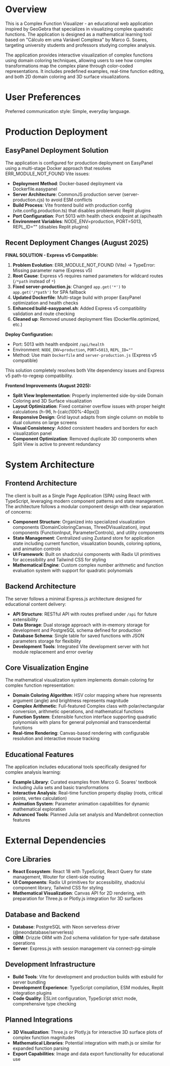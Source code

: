 # Overview

This is a Complex Function Visualizer - an educational web application inspired by GeoGebra that specializes in visualizing complex quadratic functions. The application is designed as a mathematical learning tool based on "Cálculo em uma Variável Complexa" by Marco G. Soares, targeting university students and professors studying complex analysis.

The application provides interactive visualization of complex functions using domain coloring techniques, allowing users to see how complex transformations map the complex plane through color-coded representations. It includes predefined examples, real-time function editing, and both 2D domain coloring and 3D surface visualizations.

# User Preferences

Preferred communication style: Simple, everyday language.

# Production Deployment

## EasyPanel Deployment Solution

The application is configured for production deployment on EasyPanel using a multi-stage Docker approach that resolves ERR_MODULE_NOT_FOUND Vite issues:

- **Deployment Method**: Docker-based deployment via Dockerfile.easypanel
- **Server Architecture**: CommonJS production server (server-production.cjs) to avoid ESM conflicts
- **Build Process**: Vite frontend build with production config (vite.config.production.ts) that disables problematic Replit plugins
- **Port Configuration**: Port 5013 with health check endpoint at /api/health
- **Environment Variables**: NODE_ENV=production, PORT=5013, REPL_ID="" (disables Replit plugins)

## Recent Deployment Changes (August 2025)

**FINAL SOLUTION - Express v5 Compatible:**

1. **Problem Evolution**: ERR_MODULE_NOT_FOUND (Vite) → TypeError: Missing parameter name (Express v5)
2. **Root Cause**: Express v5 requires named parameters for wildcard routes (`/*path` instead of `*`)
3. **Fixed server-production.js**: Changed `app.get('*')` to `app.get('/*path')` for SPA fallback
4. **Updated Dockerfile**: Multi-stage build with proper EasyPanel optimization and health checks
5. **Enhanced build-easypanel.sh**: Added Express v5 compatibility validation and route checking
6. **Cleaned up**: Removed unused deployment files (Dockerfile.optimized, etc.)

**Deploy Configuration:**
- Port: 5013 with health endpoint `/api/health`
- Environment: `NODE_ENV=production`, `PORT=5013`, `REPL_ID=""`
- Method: Use main `Dockerfile` and `server-production.js` (Express v5 compatible)

This solution completely resolves both Vite dependency issues and Express v5 path-to-regexp compatibility.

**Frontend Improvements (August 2025):**
- **Split View Implementation**: Properly implemented side-by-side Domain Coloring and 3D Surface visualization
- **Layout Optimization**: Fixed container overflow issues with proper height calculations (h-96, h-[calc(100%-40px)])
- **Responsive Design**: Grid layout adapts from single column on mobile to dual columns on large screens
- **Visual Consistency**: Added consistent headers and borders for each visualization panel
- **Component Optimization**: Removed duplicate 3D components when Split View is active to prevent redundancy

# System Architecture

## Frontend Architecture

The client is built as a Single Page Application (SPA) using React with TypeScript, leveraging modern component patterns and state management. The architecture follows a modular component design with clear separation of concerns:

- **Component Structure**: Organized into specialized visualization components (DomainColoringCanvas, ThreeDVisualization), input components (FunctionInput, ParameterControls), and utility components
- **State Management**: Centralized using Zustand store for application state including current function, visualization bounds, coloring options, and animation controls
- **UI Framework**: Built on shadcn/ui components with Radix UI primitives for accessibility and Tailwind CSS for styling
- **Mathematical Engine**: Custom complex number arithmetic and function evaluation system with support for quadratic polynomials

## Backend Architecture

The server follows a minimal Express.js architecture designed for educational content delivery:

- **API Structure**: RESTful API with routes prefixed under `/api` for future extensibility
- **Data Storage**: Dual storage approach with in-memory storage for development and PostgreSQL schema defined for production
- **Database Schema**: Single table for saved functions with JSON parameters storage for flexibility
- **Development Tools**: Integrated Vite development server with hot module replacement and error overlay

## Core Visualization Engine

The mathematical visualization system implements domain coloring for complex function representation:

- **Domain Coloring Algorithm**: HSV color mapping where hue represents argument (angle) and brightness represents magnitude
- **Complex Arithmetic**: Full-featured Complex class with polar/rectangular conversion, arithmetic operations, and mathematical functions
- **Function System**: Extensible function interface supporting quadratic polynomials with plans for general polynomial and transcendental functions
- **Real-time Rendering**: Canvas-based rendering with configurable resolution and interactive mouse tracking

## Educational Features

The application includes educational tools specifically designed for complex analysis learning:

- **Example Library**: Curated examples from Marco G. Soares' textbook including Julia sets and basic transformations
- **Interactive Analysis**: Real-time function property display (roots, critical points, vertex calculation)
- **Animation System**: Parameter animation capabilities for dynamic mathematical exploration
- **Advanced Tools**: Planned Julia set analysis and Mandelbrot connection features

# External Dependencies

## Core Libraries
- **React Ecosystem**: React 18 with TypeScript, React Query for state management, Wouter for client-side routing
- **UI Components**: Radix UI primitives for accessibility, shadcn/ui component library, Tailwind CSS for styling
- **Mathematical Visualization**: Canvas API for 2D rendering, with preparation for Three.js or Plotly.js integration for 3D surfaces

## Database and Backend
- **Database**: PostgreSQL with Neon serverless driver (@neondatabase/serverless)
- **ORM**: Drizzle ORM with Zod schema validation for type-safe database operations
- **Server**: Express.js with session management via connect-pg-simple

## Development Infrastructure
- **Build Tools**: Vite for development and production builds with esbuild for server bundling
- **Development Experience**: TypeScript compilation, ESM modules, Replit integration plugins
- **Code Quality**: ESLint configuration, TypeScript strict mode, comprehensive type checking

## Planned Integrations
- **3D Visualization**: Three.js or Plotly.js for interactive 3D surface plots of complex function magnitudes
- **Mathematical Libraries**: Potential integration with math.js or similar for expanded function parsing
- **Export Capabilities**: Image and data export functionality for educational use